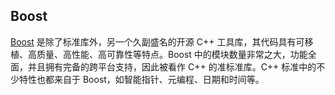 ## Boost

[Boost](https://www.boost.org/) 是除了标准库外，另一个久副盛名的开源 C++ 工具库，其代码具有可移植、高质量、高性能、高可靠性等特点。Boost 中的模块数量非常之大，功能全面，并且拥有完备的跨平台支持，因此被看作 C++ 的准标准库。C++ 标准中的不少特性也都来自于 Boost，如智能指针、元编程、日期和时间等。

